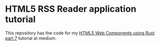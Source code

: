# HTML5 RSS Reader application tutorial
This repository has the code for my [HTML5 Web Components using Rust part 7]() tutorial at medium. 
